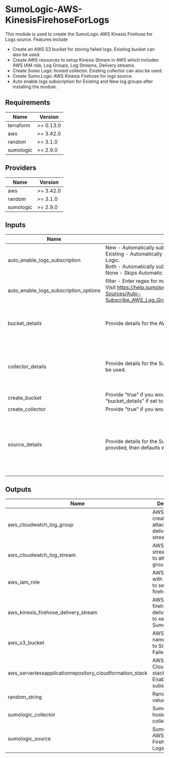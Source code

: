 # SumoLogic-AWS-KinesisFirehoseForLogs

This module is used to create the SumoLogic AWS Kinesis Firehose for Logs source. Features include
- Create an AWS S3 bucket for storing failed logs. Existing bucket can also be used.
- Create AWS resources to setup Kinesis Stream in AWS which includes AWS IAM role, Log Groups, Log Streams, Delivery streams.
- Create Sumo Logic hosted collector. Existing collector can also be used.
- Create Sumo Logic AWS Kinesis Firehose for logs source.
- Auto enable logs subscription for Existing and New log groups after installing the module.

## Requirements

| Name | Version |
|------|---------|
| terraform | >= 0.13.0 |
| aws | >= 3.42.0 |
| random | >= 3.1.0 |
| sumologic | >= 2.9.0 |

## Providers

| Name | Version |
|------|---------|
| aws | >= 3.42.0 |
| random | >= 3.1.0 |
| sumologic | >= 2.9.0 |

## Inputs

| Name | Description | Type | Default | Required |
|------|-------------|------|---------|:--------:|
| auto\_enable\_logs\_subscription | New - Automatically subscribes new log groups to send logs to Sumo Logic.<br>                              Existing - Automatically subscribes existing log groups to send logs to Sumo Logic.<br>                           Both - Automatically subscribes new and existing log groups.<br>                                None - Skips Automatic subscription. | `string` | `"Both"` | no |
| auto\_enable\_logs\_subscription\_options | filter - Enter regex for matching logGroups. Regex will check for the name. Visit https://help.sumologic.com/03Send-Data/Collect-from-Other-Data-Sources/Auto-Subscribe_AWS_Log_Groups_to_a_Lambda_Function#Configuring_parameters | <pre>object({<br>    filter = string<br>  })</pre> | <pre>{<br>  "filter": "lambda"<br>}</pre> | no |
| bucket\_details | Provide details for the AWS S3 bucket. If not provided, existing will be used. | <pre>object({<br>    bucket_name          = string<br>    force_destroy_bucket = bool<br>  })</pre> | <pre>{<br>  "bucket_name": "sumologic-kinesis-firehose-logs-random-id",<br>  "force_destroy_bucket": true<br>}</pre> | no |
| collector\_details | Provide details for the Sumo Logic collector. If not provided, then defaults will be used. | <pre>object({<br>    collector_name = string<br>    description    = string<br>    fields         = map(string)<br>  })</pre> | <pre>{<br>  "collector_name": "SumoLogic Kinesis Firehose for Logs Collector <Random ID>",<br>  "description": "This collector is created using Sumo Logic terraform AWS Kinesis Firehose for logs module to collect AWS cloudwatch logs.",<br>  "fields": {}<br>}</pre> | no |
| create\_bucket | Provide "true" if you would like to create AWS S3 bucket to store logs. Provide "bucket\_details" if set to "false". | `bool` | `true` | no |
| create\_collector | Provide "true" if you would like to create the Sumo Logic Collector. | `bool` | n/a | yes |
| source\_details | Provide details for the Sumo Logic Kinesis Firehose for Logs source. If not provided, then defaults will be used. | <pre>object({<br>    source_name     = string<br>    source_category = string<br>    collector_id    = string<br>    description     = string<br>    fields          = map(string)<br>  })</pre> | <pre>{<br>  "collector_id": "",<br>  "description": "This source is created using Sumo Logic terraform AWS Kinesis Firehose for logs module to collect AWS Cloudwatch logs.",<br>  "fields": {},<br>  "source_category": "Labs/aws/cloudwatch/logs",<br>  "source_name": "Kinesis Firehose for Logs Source"<br>}</pre> | no |

## Outputs

| Name | Description |
|------|-------------|
| aws\_cloudwatch\_log\_group | AWS Log group created to attach to delivery stream. |
| aws\_cloudwatch\_log\_stream | AWS Log stream created to attach to log group. |
| aws\_iam\_role | AWS IAM role with permission to setup kinesis firehose logs. |
| aws\_kinesis\_firehose\_delivery\_stream | AWS Kinesis firehose delivery stream to send logs to Sumo Logic. |
| aws\_s3\_bucket | AWS S3 Bucket name created to Store the Failed data. |
| aws\_serverlessapplicationrepository\_cloudformation\_stack | AWS CloudFormation stack for Auto Enable logs subscription. |
| random\_string | Random String value created. |
| sumologic\_collector | Sumo Logic hosted collector. |
| sumologic\_source | Sumo Logic AWS Kinesis Firehose for Logs source. |
